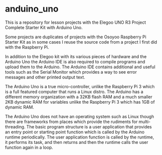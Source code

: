 # anduino_uno

This is a repository for lesson projects with the Elegoo UNO R3 Project Complete Starter Kit with Arduino Uno.

Some projects are duplicates of projects with the Osoyoo Raspberry Pi Starter Kit as in some cases I reuse the
source code from a project I first did with the Raspberry Pi.

In addition to the Elegoo kit with its various pieces of hardware and the Arduino Uno the Arduino IDE is
also required to compile programs and upload them to the Arduino. The Arduino IDE contains
additional and useful tools such as the Serial Monitor which provides a way to see error messages
and other printed output text.

The Arduino Uno is a true micro-controller, unlike the Raspberry Pi 3 which is a full featured computer
that runs a Linux distro. The Arduino has a different memory organization with a 32KB flash RAM and a
much smaller 2KB dynamic RAM for variables unlike the Raspberry Pi 3 which has 1GB of dynamic RAM.

The Arduino Uno does not have an operating system such as Linux though there are frameworks from
places which provide the rudiments for multi-threading. The basic program structure is a user
application that provides an entry point or starting point function which is called by the
Arduino runtime periodically. The user application function is called by the runtime, it
performs its task, and then returns and then the runtime calls the user function again
in a loop.
